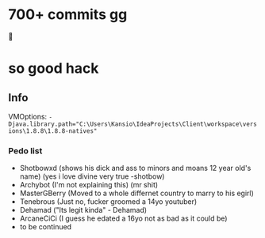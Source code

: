 # 700+ commits gg
:muscle:<br>

[//]: # (## code someone should implement)

[//]: # (```java)

[//]: # (Map<String, String> params = new HashMap<String, String>&#40;&#41;;)

[//]: # (    params.put&#40;"lastUpdate", "Date 2022/1/18 Time 11:45:44&"&#41;;)

[//]: # (    params.put&#40;"name", "test5"&#41;;)

[//]: # (    params.put&#40;"author", "tezers"&#41;;)

[//]: # (    Map<String, String> bParams = new HashMap<>&#40;&#41;;)

[//]: # (    bParams.put&#40;"data", "test"&#41;;)

[//]: # (    try { )

[//]: # (      System.out.println&#40;HttpUtil.postForm&#40;HttpUtil.appendQueryParams&#40;"https://sleekapi.realreset.repl.co/api/verifiedconfig", params&#41;, bParams, null&#41;&#41;;)

[//]: # (    } catch&#40;Exception e&#41; {)

[//]: # (     e.printStackTrace&#40;&#41;;)

[//]: # (   })

[//]: # (```)

# so good hack
## Info
VMOptions: `-Djava.library.path="C:\Users\Kansio\IdeaProjects\Client\workspace\versions\1.8.8\1.8.8-natives"`
### Pedo list  
- Shotbowxd (shows his dick and ass to minors and moans 12 year old's name) (yes i love divine very true -shotbow)
- Archybot (I'm not explaining this) (mr shit)
- MasterGBerry (Moved to a whole differnet country to marry to his egirl)
- Tenebrous (Just no, fucker groomed a 14yo youtuber)
- Dehamad ("Its legit kinda" - Dehamad) 
- ArcaneCiCi (I guess he edated a 16yo not as bad as it could be)
- to be continued 
